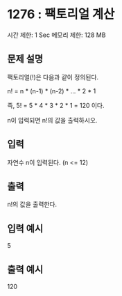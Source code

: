 # 1276 : 팩토리얼 계산
시간 제한: 1 Sec  메모리 제한: 128 MB
  
## 문제 설명    
팩토리얼(!)은 다음과 같이 정의된다.

n! = n * (n-1) * (n-2) * ... * 2 * 1

즉, 5! = 5 * 4 * 3 * 2 * 1 = 120 이다.

n이 입력되면 n!의 값을 출력하시오.

## 입력
자연수 n이 입력된다. (n <= 12)

## 출력
n!의 값을 출력한다.

## 입력 예시   
5

## 출력 예시
120